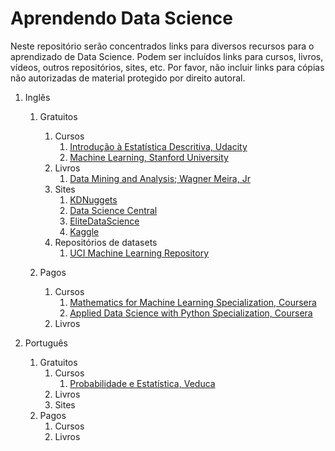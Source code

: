 # Aprendendo Data Science

Neste repositório serão concentrados links para diversos recursos para o
aprendizado de Data Science. Podem ser incluídos links para cursos, livros,
vídeos, outros repositórios, sites, etc. Por favor, não incluir links para
cópias não autorizadas de material protegido por direito autoral.

1. Inglês
    1. Gratuitos
        1. Cursos
             1. [Introdução à Estatística Descritiva, Udacity](https://br.udacity.com/course/intro-to-descriptive-statistics--ud827)
             1. [Machine Learning, Stanford University](https://www.coursera.org/learn/machine-learning)
        1. Livros
            1. [Data Mining and Analysis; Wagner Meira, Jr](http://www.dataminingbook.info)
        1. Sites
            1. [KDNuggets](https://www.kdnuggets.com/)
            1. [Data Science Central](https://www.datasciencecentral.com/)
            1. [EliteDataScience](https://elitedatascience.com/)
            1. [Kaggle](https://www.kaggle.com/)
        1. Repositórios de datasets
            1. [UCI Machine Learning Repository](https://archive.ics.uci.edu/ml/index.php)

    1. Pagos
        1. Cursos
            1. [Mathematics for Machine Learning Specialization, Coursera](https://www.coursera.org/specializations/mathematics-machine-learning)
            1. [Applied Data Science with Python Specialization, Coursera](https://www.coursera.org/specializations/data-science-python)
        1. Livros

2. Português
    1. Gratuitos
        1. Cursos
            1. [Probabilidade e Estatística, Veduca](https://veduca.org/p/probabilidade-e-estatistica)
        1. Livros
        1. Sites
    1. Pagos
        1. Cursos
        1. Livros
